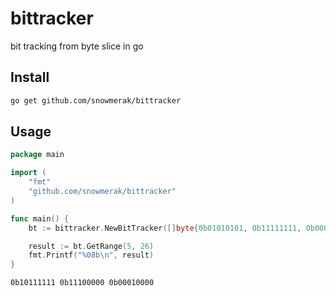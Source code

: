 # bittracker

bit tracking from byte slice in go

## Install

```bash
go get github.com/snowmerak/bittracker
```

## Usage

```go
package main

import (
    "fmt"
    "github.com/snowmerak/bittracker"
)

func main() {
	bt := bittracker.NewBitTracker([]byte{0b01010101, 0b11111111, 0b00000000, 0b10101010})

	result := bt.GetRange(5, 26)
	fmt.Printf("%08b\n", result)
}
```

```bash
0b10111111 0b11100000 0b00010000
```
